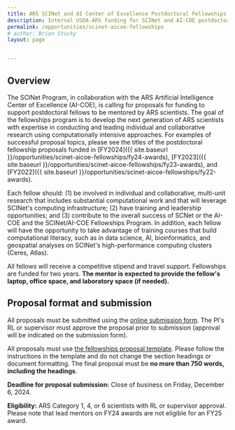 ```yaml
---
title: ARS SCINet and AI Center of Excellence Postdoctoral Fellowships Program (FY25)
description: Internal USDA-ARS funding for SCINet and AI-COE postdoctoral fellowships.
permalink: /opportunities/scinet-aicoe-fellowships
# author: Brian Stucky 
layout: page


---
```



## Overview

The SCINet Program, in collaboration with the ARS Artificial Intelligence Center of Excellence (AI-COE), is calling for proposals for funding to support postdoctoral fellows to be mentored by ARS scientists. The goal of the fellowships program is to develop the next generation of ARS scientists with expertise in conducting and leading individual and collaborative research using computationally intensive approaches. For examples of successful proposal topics, please see the titles of the postdoctoral fellowship proposals funded in [FY2024]({{ site.baseurl }}/opportunities/scinet-aicoe-fellowships/fy24-awards), [FY2023]({{ site.baseurl }}/opportunities/scinet-aicoe-fellowships/fy23-awards), and [FY2022]({{ site.baseurl }}/opportunities/scinet-aicoe-fellowships/fy22-awards). 

Each fellow should: (1) be involved in individual and collaborative, multi-unit research that includes substantial computational work and that will leverage SCINet's computing infrastructure; (2) have training and leadership opportunities; and (3) contribute to the overall success of SCNet or the AI-COE and the SCINet/AI-COE Fellowships Program. In addition, each fellow will have the opportunity to take advantage of training courses that build computational literacy, such as in data science, AI, bioinformatics, and geospatial analyses on SCINet's high-performance computing clusters (Ceres, Atlas).

All fellows will receive a competitive stipend and travel support. Fellowships are funded for two years. **The mentor is expected to provide the fellow's laptop, office space, and laboratory space (if needed).**


## Proposal format and submission

All proposals must be submitted using the [online submission form](https://forms.office.com/g/XvP71bTAia). The PI's RL or supervisor must approve the proposal prior to submission (approval will be indicated on the submission form).

All proposals must use [the fellowships proposal template](https://usdagcc.sharepoint.com/:w:/s/REE-ARS-SCINetOffice/EXfbBIAM9vpPrFGXowAYsSwBYJBAwCtwI3UDWWprN0yM-w?e=uznaVH). Please follow the instructions in the template and do not change the section headings or document formatting. The final proposal must be **no more than 750 words, including the headings**.
 
**Deadline for proposal submission:** Close of business on Friday, December 6, 2024.
 
**Eligibility:** ARS Category 1, 4, or 6 scientists with RL or supervisor approval. Please note that lead mentors on FY24 awards are not eligible for an FY25 award.

